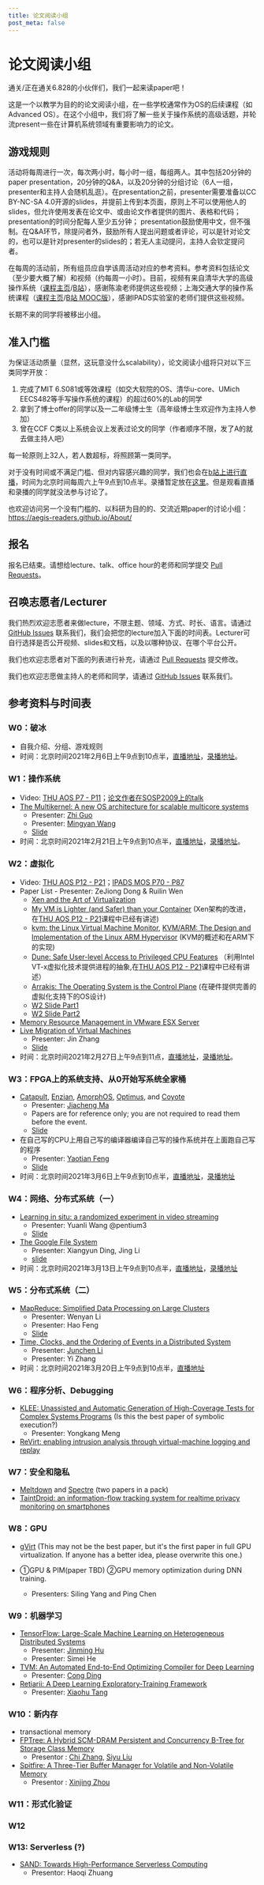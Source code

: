 ```yaml
---
title: 论文阅读小组
post_meta: false
---
```


# 论文阅读小组

通关/正在通关6.828的小伙伴们，我们一起来读paper吧！

这是一个以教学为目的的论文阅读小组，在一些学校通常作为OS的后续课程（如Advanced OS）。在这个小组中，我们将了解一些关于操作系统的高级话题，并轮流present一些在计算机系统领域有重要影响力的论文。

## 游戏规则

活动将每周进行一次，每次两小时，每小时一组，每组两人。其中包括20分钟的paper presentation，20分钟的Q&A，以及20分钟的分组讨论（6人一组，presenter和主持人会随机乱逛）。在presentation之前，presenter需要准备以CC BY-NC-SA 4.0开源的slides，并提前上传到本页面，原则上不可以使用他人的slides，但允许使用发表在论文中、或由论文作者提供的图片、表格和代码；presentation的时间分配每人至少五分钟； presentation鼓励使用中文，但不强制。在Q&A环节，除提问者外，鼓励所有人提出问题或者评论，可以是针对论文的，也可以是针对presenter的slides的；若无人主动提问，主持人会钦定提问者。

在每周的活动前，所有组员应自学该周活动对应的参考资料。参考资料包括论文（至少要大概了解）和视频（约每周一小时）。目前，视频有来自清华大学的高级操作系统（[课程主页](http://os.cs.tsinghua.edu.cn/oscourse/AOS2020)/[B站](https://www.bilibili.com/video/BV1pC4y1x7iw?p=1)），感谢陈渝老师提供这些视频；上海交通大学的操作系统课程（[课程主页](https://ipads.se.sjtu.edu.cn/courses/os)/[B站 MOOC版](https://www.bilibili.com/video/BV18y4y1i73U?p=1)），感谢IPADS实验室的老师们提供这些视频。

长期不来的同学将被移出小组。

## 准入门槛

为保证活动质量（显然，这玩意没什么scalability），论文阅读小组将只对以下三类同学开放：

1. 完成了MIT 6.S081或等效课程（如交大软院的OS、清华u-core、UMich EECS482等手写操作系统的课程）的超过60%的Lab的同学
2. 拿到了博士offer的同学以及一二年级博士生（高年级博士生欢迎作为主持人参加）
3. 曾在CCF C类以上系统会议上发表过论文的同学（作者顺序不限，发了A的就去做主持人吧）

每一轮原则上32人，若人数超标，将照顾第一类同学。

对于没有时间或不满足门槛、但对内容感兴趣的同学，我们也会在[b站上进行直播](http://live.bilibili.com/21829117)，时间为北京时间每周六上午9点到10点半。录播暂定放在[这里](https://space.bilibili.com/6441785)。但是观看直播和录播的同学就没法参与讨论了。

也欢迎访问另一个没有门槛的、以科研为目的的、交流近期paper的讨论小组：https://aegis-readers.github.io/About/

## 报名

报名已结束。请想给lecture、talk、office hour的老师和同学提交 [Pull Requests](https://github.com/learn-os-cn/learn-os-cn.github.io/pulls)。

## 召唤志愿者/Lecturer

我们热烈欢迎志愿者来做lecture，不限主题、领域、方式、时长、语言。请通过 [GitHub Issues](https://github.com/learn-os-cn/learn-os-cn.github.io/issues) 联系我们，我们会把您的lecture加入下面的时间表。Lecturer可自行选择是否公开视频、slides和文档，以及以哪种协议、在哪个平台公开。

我们也欢迎志愿者对下面的列表进行补充，请通过 [Pull Requests](https://github.com/learn-os-cn/learn-os-cn.github.io/pulls) 提交修改。

我们也欢迎志愿做主持人的老师和同学，请通过 [GitHub Issues](https://github.com/learn-os-cn/learn-os-cn.github.io/issues) 联系我们。

## 参考资料与时间表

### W0：破冰

* 自我介绍、分组、游戏规则
* 时间：北京时间2021年2月6日上午9点到10点半，[直播地址](http://live.bilibili.com/21829117)，[录播地址](https://www.bilibili.com/video/BV1Ty4y1Y7gB/)。

### W1：操作系统

* Video: [THU AOS P7 - P11](https://www.bilibili.com/video/BV1pC4y1x7iw?p=7)；[论文作者在SOSP2009上的talk](https://www.youtube.com/watch?v=fZt1LILFyXY)
* [The Multikernel: A new OS architecture for scalable multicore systems](https://people.inf.ethz.ch/troscoe/pubs/sosp09-barrelfish.pdf)
  * Presenter: [Zhi Guo](https://github.com/iaGuoZhi)
  * Presenter: [Mingyan Wang](http://mywong.cn)
  * [Slide](https://github.com/iaGuoZhi/PRESENTATION/blob/master/week1-multikernel.pptx)
* 时间：北京时间2021年2月21日上午9点到10点半，[直播地址](http://live.bilibili.com/21829117)，[录播地址](https://www.bilibili.com/video/BV1PU4y1s741/)。

### W2：虚拟化

* Video: [THU AOS P12 - P21](https://www.bilibili.com/video/BV1pC4y1x7iw?p=12)；[IPADS MOS P70 - P87](https://www.bilibili.com/video/BV18y4y1i73U?p=70)
* Paper List - Presenter: ZeJiong Dong & Ruilin Wen
  * [Xen and the Art of Virtualization](https://www.cs.yale.edu/homes/yu-minlan/teach/csci599-fall12/papers/xen.pdf)
  * [My VM is Lighter (and Safer) than your Container](https://dl.acm.org/doi/10.1145/3132747.3132763) (Xen架构的改进，在[THU AOS P12 - P21](https://www.bilibili.com/video/BV1pC4y1x7iw?p=12)课程中已经有讲述)
  * [kvm: the Linux Virtual Machine Monitor](https://www.kernel.org/doc/ols/2007/ols2007v1-pages-225-230.pdf), [KVM/ARM: The Design and Implementation of the Linux ARM Hypervisor](https://www.cs.columbia.edu/~nieh/pubs/asplos2014_kvmarm.pdf) (KVM的概述和在ARM下的实现)
  * [Dune: Safe User-level Access to Privileged CPU Features](https://www.usenix.org/system/files/conference/osdi12/osdi12-final-117.pdf) （利用Intel VT-x虚拟化技术提供进程的抽象,在[THU AOS P12 - P21](https://www.bilibili.com/video/BV1pC4y1x7iw?p=12)课程中已经有讲述）
  * [Arrakis: The Operating System is the Control Plane](https://www.usenix.org/system/files/conference/osdi14/osdi14-paper-peter_simon.pdf) (在硬件提供完善的虚拟化支持下的OS设计)
  * [W2 Slide Part1](https://github.com/ZENOTME/PRESENTATION/blob/master/week2-part1.pdf) 
  * [W2 Slide Part2](https://github.com/ZENOTME/PRESENTATION/blob/master/week2-part2.pdf) 
* [Memory Resource Management in VMware ESX Server](https://www.usenix.org/legacy/event/osdi02/tech/full_papers/waldspurger/waldspurger.pdf)
* [Live Migration of Virtual Machines](https://www.usenix.org/legacy/event/nsdi05/tech/full_papers/clark/clark.pdf)
  * Presenter: Jin Zhang
  * [Slide](/cn/slides/r0/week2-2.pdf)
 * 时间：北京时间2021年2月27日上午9点到11点，[直播地址](http://live.bilibili.com/21829117)，[录播地址](https://www.bilibili.com/video/BV1eK4y1J7Ym/)。

### W3：FPGA上的系统支持、从0开始写系统全家桶

* [Catapult](https://www.microsoft.com/en-us/research/wp-content/uploads/2016/02/Catapult_ISCA_2014.pdf), [Enzian](http://enzian.systems/), [AmorphOS](https://www.usenix.org/system/files/osdi18-khawaja.pdf), [Optimus](https://dl.acm.org/doi/abs/10.1145/3373376.3378482), and [Coyote](https://www.usenix.org/system/files/osdi20-korolija.pdf)
  * Presenter: [Jiacheng Ma](https://jcma.me)
  * Papers are for reference only; you are not required to read them before the event.
  * [Slide](/cn/slides/r0/week3-1.pdf)
* 在自己写的CPU上用自己写的编译器编译自己写的操作系统并在上面跑自己写的程序
  * Presenter: [Yaotian Feng](https://github.com/codetector1374)
  * [Slide](/cn/slides/r0/week3-2.pdf)
* 时间：北京时间2021年3月6日上午9点到10点半，[直播地址](http://live.bilibili.com/21829117)，[录播地址](https://www.bilibili.com/video/BV1WZ4y1P7Yr/)

### W4：网络、分布式系统（一）
* [Learning in situ: a randomized experiment in video streaming](https://www.usenix.org/conference/nsdi20/presentation/yan)
  * Presenter: Yuanli Wang @pentium3
  * [Slide](https://github.com/pentium3/mlsys_reading/files/5296409/situ.pptx)
* [The Google File System](https://static.googleusercontent.com/media/research.google.com/en//archive/gfs-sosp2003.pdf)
  * Presenter: Xiangyun Ding, Jing Li
  * <a href="https://docs.google.com/presentation/d/1Cov2lkKuf90SisaDh7arrUuu6deVacpOJoLbIYEOgO0/edit?usp=sharing">slide</a>
* 时间：北京时间2021年3月13日上午9点到10点半，[直播地址](http://live.bilibili.com/21829117)，[录播地址](https://www.bilibili.com/video/BV1DN411Q7cJ/)

### W5：分布式系统（二）
* [MapReduce: Simplified Data Processing on Large Clusters](https://static.googleusercontent.com/media/research.google.com/en//archive/mapreduce-osdi04.pdf)
  * Presenter: Wenyan Li
  * Presenter: Hao Feng
  * [Slide](/cn/slides/r0/week5-1.pdf)
* [Time, Clocks, and the Ordering of Events in a Distributed System](https://lamport.azurewebsites.net/pubs/time-clocks.pdf)
  * Presenter: [Junchen Li](https://github.com/lijunchen)
  * Presenter: Yi Zhang
* 时间：北京时间2021年3月20日上午9点到10点半，[直播地址](http://live.bilibili.com/21829117)

### W6：程序分析、Debugging

* [KLEE: Unassisted and Automatic Generation of High-Coverage Tests for Complex Systems Programs](http://www.doc.ic.ac.uk/~cristic/papers/klee-osdi-08.pdf) (Is this the best paper of symbolic execution?)
  * Presenter: Yongkang Meng
* [ReVirt: enabling intrusion analysis through virtual-machine logging and replay](https://people.eecs.berkeley.edu/~kubitron/courses/cs262a-F14/handouts/papers/dunlap02.pdf)

### W7：安全和隐私

* [Meltdown](https://meltdownattack.com/meltdown.pdf) and [Spectre](https://spectreattack.com/spectre.pdf) (two papers in a pack)
* [TaintDroid: an information-flow tracking system for realtime privacy monitoring on smartphones](https://www.usenix.org/legacy/events/osdi10/tech/full_papers/Enck.pdf)

### W8：GPU

* [gVirt](https://01.org/sites/default/files/documentation/gvirt-final-2_0.pdf) (This may not be the best paper, but it's the first paper in full GPU virtualization. If anyone has a better idea, please overwrite this one.)

* ①GPU & PIM(paper TBD) ②GPU memory optimization during DNN training.
  * Presenters: Siling Yang and Ping Chen

### W9：机器学习
* [TensorFlow: Large-Scale Machine Learning on Heterogeneous Distributed Systems](http://download.tensorflow.org/paper/whitepaper2015.pdf)
  * Presenter: [Jinming Hu](https://conanhujinming.github.io/)
  * Presenter: Simei He
* [TVM: An Automated End-to-End Optimizing Compiler for Deep Learning](https://arxiv.org/pdf/1802.04799.pdf)
  * Presenter: [Cong Ding](https://tson1111.github.io/)
* [Retiarii: A Deep Learning Exploratory-Training Framework](https://www.usenix.org/system/files/osdi20-zhang_quanlu.pdf)
  * Presenter: [Xiaohu Tang](https://github.com/tigert1998)

### W10：新内存
* transactional memory
* [FPTree: A Hybrid SCM-DRAM Persistent and Concurrency B-Tree for Storage Class Memory](https://wwwdb.inf.tu-dresden.de/misc/papers/2016/Oukid_FPTree.pdf)
  * Presentor : [Chi Zhang](https://github.com/skyzh), [Siyu Liu](https://github.com/liusy58)
* [Spitfire: A Three-Tier Buffer Manager for Volatile and Non-Volatile Memory](https://zxjcarrot.github.io/publication/spitfire/spitfire.pdf)
  * Presentor : [Xinjing Zhou](https://zxjcarrot.github.io/)

### W11：形式化验证

### W12

### W13: Serverless (?)
* [SAND: Towards High-Performance Serverless Computing](https://www.usenix.org/system/files/conference/atc18/atc18-akkus.pdf)
  * Presentor: Haoqi Zhuang
